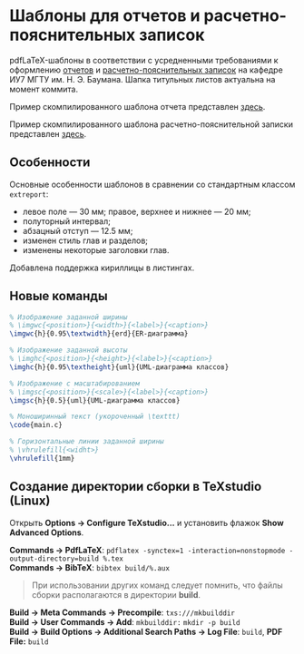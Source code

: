 # Шаблоны для отчетов и расчетно-пояснительных записок

pdfLaTeX-шаблоны в соответствии с усредненными требованиями к оформлению [отчетов](report/) и [расчетно-пояснительных записок](paper/) на кафедре ИУ7 МГТУ им. Н. Э. Баумана. Шапка титульных листов актуальна на момент коммита.

Пример скомпилированного шаблона отчета представлен [здесь](report/build/report.pdf).

Пример скомпилированного шаблона расчетно-пояснительной записки представлен [здесь](paper/build/note.pdf).

## Особенности

Основные особенности шаблонов в сравнении со стандартным классом `extreport`:
* левое поле — 30 мм; правое, верхнее и нижнее — 20 мм;
* полуторный интервал;
* абзацный отступ — 12.5 мм;
* изменен стиль глав и разделов;
* изменены некоторые заголовки глав.

Добавлена поддержка кириллицы в листингах.

## Новые команды

```latex
% Изображение заданной ширины
% \imgwc{<position>}{<width>}{<label>}{<caption>}
\imgwc{h}{0.95\textwidth}{erd}{ER-диаграмма}

% Изображение заданной высоты
% \imghc{<position>}{<height>}{<label>}{<caption>}
\imghc{h}{0.95\textheight}{uml}{UML-диаграмма классов}

% Изображение с масштабированием
% \imgsc{<position>}{<scale>}{<label>}{<caption>}
\imgsc{h}{0.5}{uml}{UML-диаграмма классов}

% Моноширинный текст (укороченный \texttt)
\code{main.c}

% Горизонтальные линии заданной ширины
% \vhrulefill{<widht>}
\vhrulefill{1mm}
```

## Создание директории сборки в TeXstudio (Linux)

Открыть **Options -> Configure TeXstudio...** и установить флажок **Show Advanced Options**.  

**Commands -> PdfLaTeX**: `pdflatex -synctex=1 -interaction=nonstopmode -output-directory=build %.tex`  
**Commands -> BibTeX**: `bibtex build/%.aux`  

> При использовании других команд следует помнить, что файлы сборки располагаются в директории **build**.

**Build -> Meta Commands -> Precompile**: `txs:///mkbuilddir`  
**Build -> User Commands -> Add**: `mkbuilddir:` `mkdir -p build`  
**Build -> Build Options -> Additional Search Paths -> Log File**: `build`, **PDF File:** `build`
